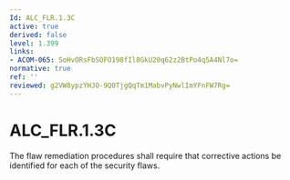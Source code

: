 ```yaml
---
Id: ALC_FLR.1.3C
active: true
derived: false
level: 1.399
links:
- ACOM-065: SoHvORsFbSOFO198fIl8GkU20q62z2BtPo4q5A4Nl7o=
normative: true
ref: ''
reviewed: g2VW8ypzYHJO-9Q0TjgQqTm1MabvPyNwlImYFnFW7Rg=
---
```


# ALC_FLR.1.3C

The flaw remediation procedures shall require that corrective actions be identified for each of the security flaws.